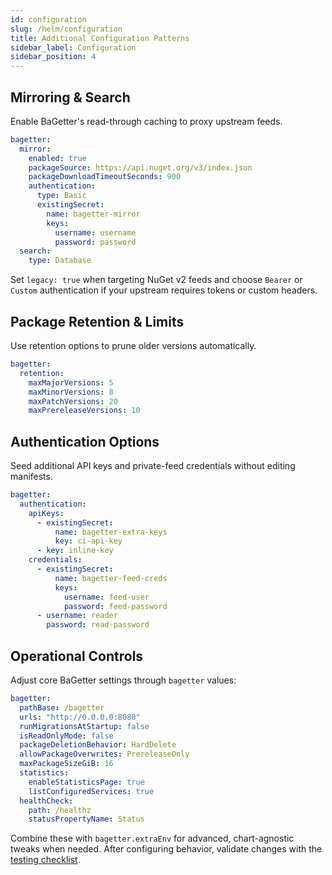 ```yaml
---
id: configuration
slug: /helm/configuration
title: Additional Configuration Patterns
sidebar_label: Configuration
sidebar_position: 4
---
```


## Mirroring & Search

Enable BaGetter's read-through caching to proxy upstream feeds.

```yaml
bagetter:
  mirror:
    enabled: true
    packageSource: https://api.nuget.org/v3/index.json
    packageDownloadTimeoutSeconds: 900
    authentication:
      type: Basic
      existingSecret:
        name: bagetter-mirror
        keys:
          username: username
          password: password
  search:
    type: Database
```

Set `legacy: true` when targeting NuGet v2 feeds and choose `Bearer` or `Custom` authentication if your upstream requires tokens or custom headers.

## Package Retention & Limits

Use retention options to prune older versions automatically.

```yaml
bagetter:
  retention:
    maxMajorVersions: 5
    maxMinorVersions: 8
    maxPatchVersions: 20
    maxPrereleaseVersions: 10
```

## Authentication Options

Seed additional API keys and private-feed credentials without editing manifests.

```yaml
bagetter:
  authentication:
    apiKeys:
      - existingSecret:
          name: bagetter-extra-keys
          key: ci-api-key
      - key: inline-key
    credentials:
      - existingSecret:
          name: bagetter-feed-creds
          keys:
            username: feed-user
            password: feed-password
      - username: reader
        password: read-password
```

## Operational Controls

Adjust core BaGetter settings through `bagetter` values:

```yaml
bagetter:
  pathBase: /bagetter
  urls: "http://0.0.0.0:8080"
  runMigrationsAtStartup: false
  isReadOnlyMode: false
  packageDeletionBehavior: HardDelete
  allowPackageOverwrites: PrereleaseOnly
  maxPackageSizeGiB: 16
  statistics:
    enableStatisticsPage: true
    listConfiguredServices: true
  healthCheck:
    path: /healthz
    statusPropertyName: Status
```

Combine these with `bagetter.extraEnv` for advanced, chart-agnostic tweaks when needed. After configuring behavior, validate changes with the [testing checklist](./testing.md).
